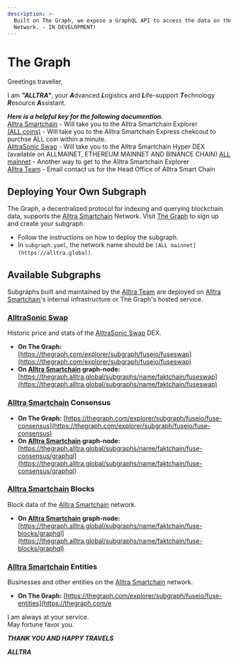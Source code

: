 ```yaml
---
description: >-
  Built on The Graph, we expose a GraphQL API to access the data on the Alltra
  Network. - IN DEVELOPMENT!
---
```


# The Graph

Greetings traveller, 

I am ***"ALLTRA"***, your ***A***dvanced ***L***ogistics and ***L***ife-support ***T***echnology ***R***esource ***A***ssistant. 

***Here is a helpful key for the following documention.***  
[Alltra Smartchain](https://alltra.global) - Will take you to the Alltra Smartchain Explorer  
[(ALL coins)](https://www.alltraverse.com/express-checkout) - Will take you to the Alltra Smartchain Express chekcout to purchse ALL coin within a minute.  
[AlltraSonic Swap](https://alltrasonicswap.trade/) - Will take you to the Alltra Smartchain Hyper DEX (available on ALLMAINET, ETHEREUM MAINNET AND BINANCE CHAIN) 
[ALL mainnet](https://alltra.global) - Another way to get to the Alltra Smartchain Explorer  
[Alltra Team](mailto:team@alltra.world) - Email contact us for the Head Office of Alltra Smart Chain  
  


## Deploying Your Own Subgraph

The Graph, a decentralized protocol for indexing and querying blockchain data, supports the [Alltra Smartchain](https://alltra.global) Network. Visit [The Graph](https://thegraph.com/) to sign up and create your subgraph.

* Follow the instructions on how to deploy the subgraph.
* In `subgraph.yaml`, the network name should be `[ALL mainnet](https://alltra.global)`.

## Available Subgraphs

Subgraphs built and maintained by the [Alltra Team](mailto:team@alltra.world) are deployed on [Alltra Smartchain](https://alltra.global)'s internal infrastructure or The Graph's hosted service.

### [AlltraSonic Swap](https://alltrasonicswap.trade/)

Historic price and stats of the [AlltraSonic Swap](https://alltrasonicswap.trade/) DEX.

* **On The Graph:** [https://thegraph.com/explorer/subgraph/fuseio/fuseswap](https://thegraph.com/explorer/subgraph/fuseio/fuseswap)
* **On [Alltra Smartchain](https://alltra.global) graph-node:** [https://thegraph.alltra.global/subgraphs/name/faktchain/fuseswap](https://thegraph.alltra.global/subgraphs/name/faktchain/fuseswap)

### [Alltra Smartchain](https://alltra.global) Consensus

* **On The Graph:** [https://thegraph.com/explorer/subgraph/fuseio/fuse-consensus](https://thegraph.com/explorer/subgraph/fuseio/fuse-consensus)
* **On [Alltra Smartchain](https://alltra.global) graph-node:** [https://thegraph.alltra.global/subgraphs/name/faktchain/fuse-consensus/graphql](https://thegraph.alltra.global/subgraphs/name/faktchain/fuse-consensus/graphql)

### [Alltra Smartchain](https://alltra.global) Blocks

Block data of the [Alltra Smartchain](https://alltra.global) network.

* **On [Alltra Smartchain](https://alltra.global) graph-node:** [https://thegraph.alltra.global/subgraphs/name/faktchain/fuse-blocks/graphql](https://thegraph.alltra.global/subgraphs/name/faktchain/fuse-blocks/graphql)

### [Alltra Smartchain](https://alltra.global) Entities

Businesses and other entities on the [Alltra Smartchain](https://alltra.global) network.

* **On The Graph:** [https://thegraph.com/explorer/subgraph/fuseio/fuse-entities](https://thegraph.com/e


 I am always at your service.  
   May fortune favor you.  
  
   ***THANK YOU AND HAPPY TRAVELS***  
  
***ALLTRA***   



